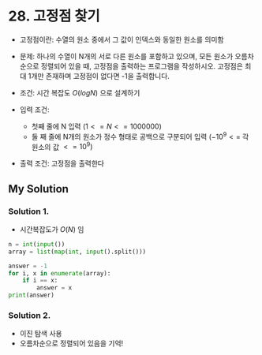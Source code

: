 # 28. 고정점 찾기

- 고정점이란: 수열의 원소 중에서 그 값이 인덱스와 동일한 원소를 의미함

- 문제: 하나의 수열이 N개의 서로 다른 원소를 포함하고 있으며, 
모든 원소가 오름차순으로 정렬되어 있을 때, 고정점을 출력하는 프로그램을 작성하시오. 
고정점은 최대 1개만 존재하며 고정점이 없다면 -1을 출력합니다.
- 조건: 시간 복잡도 $O(logN)$ 으로 설계하기
- 입력 조건:
  + 첫째 줄에 N 입력 $(1<=N<=1000000)$
  + 둘 째 줄에 N개의 원소가 정수 형태로 공백으로 구분되어 입력 $(-10^9 <=$ 각 원소의 값 $<= 10^9)$
- 출력 조건: 고정점을 출력한다

## My Solution

### Solution 1.
- 시간복잡도가 $O(N)$ 임

```python
n = int(input())
array = list(map(int, input().split()))

answer = -1
for i, x in enumerate(array):
    if i == x:
        answer = x
print(answer)
```

### Solution 2.

- 이진 탐색 사용
- 오름차순으로 정렬되어 있음을 기억!
